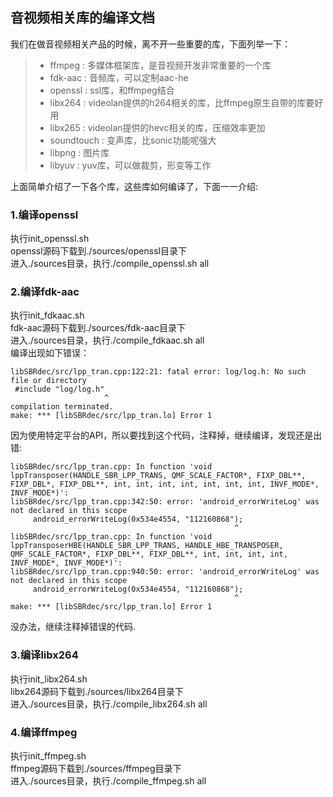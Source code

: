 ## 音视频相关库的编译文档
我们在做音视频相关产品的时候，离不开一些重要的库，下面列举一下：
> * ffmpeg : 多媒体框架库，是音视频开发非常重要的一个库
> * fdk-aac : 音频库，可以定制aac-he
> * openssl : ssl库，和ffmpeg结合
> * libx264 : videolan提供的h264相关的库，比ffmpeg原生自带的库要好用
> * libx265 : videolan提供的hevc相关的库，压缩效率更加
> * soundtouch : 变声库，比sonic功能呢强大
> * libpng : 图片库
> * libyuv : yuv库，可以做裁剪，形变等工作

上面简单介绍了一下各个库，这些库如何编译了，下面一一介绍:

### 1.编译openssl
执行init_openssl.sh<br>
openssl源码下载到./sources/openssl目录下<br>
进入./sources目录，执行./compile_openssl.sh all

### 2.编译fdk-aac
执行init_fdkaac.sh<br>
fdk-aac源码下载到./sources/fdk-aac目录下<br>
进入./sources目录，执行./compile_fdkaac.sh all<br>
编译出现如下错误：<br>
```
libSBRdec/src/lpp_tran.cpp:122:21: fatal error: log/log.h: No such file or directory
 #include "log/log.h"
                     ^
compilation terminated.
make: *** [libSBRdec/src/lpp_tran.lo] Error 1
```
因为使用特定平台的API，所以要找到这个代码，注释掉，继续编译，发现还是出错:<br>
```
libSBRdec/src/lpp_tran.cpp: In function 'void lppTransposer(HANDLE_SBR_LPP_TRANS, QMF_SCALE_FACTOR*, FIXP_DBL**, FIXP_DBL*, FIXP_DBL**, int, int, int, int, int, int, int, INVF_MODE*, INVF_MODE*)':
libSBRdec/src/lpp_tran.cpp:342:50: error: 'android_errorWriteLog' was not declared in this scope
     android_errorWriteLog(0x534e4554, "112160868");
                                                  ^
libSBRdec/src/lpp_tran.cpp: In function 'void lppTransposerHBE(HANDLE_SBR_LPP_TRANS, HANDLE_HBE_TRANSPOSER, QMF_SCALE_FACTOR*, FIXP_DBL**, FIXP_DBL**, int, int, int, int, INVF_MODE*, INVF_MODE*)':
libSBRdec/src/lpp_tran.cpp:940:50: error: 'android_errorWriteLog' was not declared in this scope
     android_errorWriteLog(0x534e4554, "112160868");
                                                  ^
make: *** [libSBRdec/src/lpp_tran.lo] Error 1
```
没办法，继续注释掉错误的代码.



### 3.编译libx264
执行init_libx264.sh<br>
libx264源码下载到./sources/libx264目录下<br>
进入./sources目录，执行./compile_libx264.sh all

### 4.编译ffmpeg
执行init_ffmpeg.sh<br>
ffmpeg源码下载到./sources/ffmpeg目录下<br>
进入./sources目录，执行./compile_ffmpeg.sh all